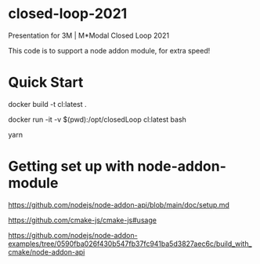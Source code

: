 # closed-loop-2021
Presentation for 3M | M*Modal Closed Loop 2021

This code is to support a node addon module, for extra speed!

# Quick Start

docker build -t cl:latest .

docker run -it -v $(pwd):/opt/closedLoop cl:latest bash

yarn



# Getting set up with node-addon-module

https://github.com/nodejs/node-addon-api/blob/main/doc/setup.md

https://github.com/cmake-js/cmake-js#usage

https://github.com/nodejs/node-addon-examples/tree/0590fba026f430b547fb37fc941ba5d3827aec6c/build_with_cmake/node-addon-api